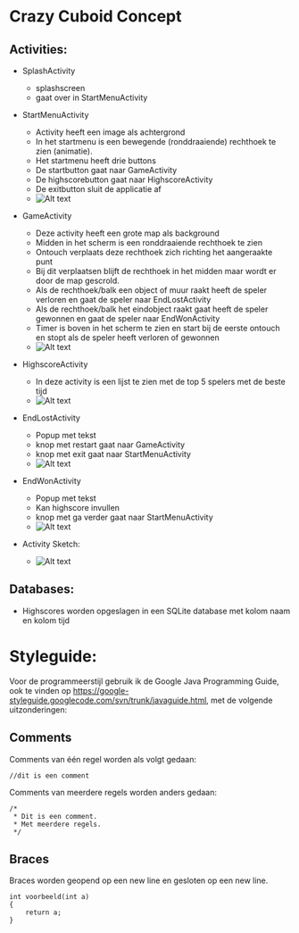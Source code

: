 Crazy Cuboid Concept
==========



Activities:
-------------
* SplashActivity
	* splashscreen
	* gaat over in StartMenuActivity
	
* StartMenuActivity 	
	* Activity heeft een image als achtergrond
	* In het startmenu is een bewegende (ronddraaiende) rechthoek te zien (animatie).
	* Het startmenu heeft drie buttons
	* De startbutton gaat naar GameActivity
	* De highscorebutton gaat naar HighscoreActivity
	* De exitbutton sluit de applicatie af
	* ![Alt text](startmenu_sketch.jpg)
	
* GameActivity
	* Deze activity heeft een grote map als background
	* Midden in het scherm is een ronddraaiende rechthoek te zien
	* Ontouch verplaats deze rechthoek zich richting het aangeraakte punt
	* Bij dit verplaatsen blijft de rechthoek in het midden maar wordt er door de map gescrold.
	* Als de rechthoek/balk een object of muur raakt heeft de speler verloren en gaat de speler naar EndLostActivity
	* Als de rechthoek/balk het eindobject raakt gaat heeft de speler gewonnen en gaat de speler naar EndWonActivity
	* Timer is boven in het scherm te zien en start bij de eerste ontouch en stopt als de speler heeft verloren of gewonnen
	* ![Alt text](game_sketch.jpg)
	
* HighscoreActivity
	* In deze activity is een lijst te zien met de top 5 spelers met de beste tijd
	* ![Alt text](highscores_sketch.jpg)

* EndLostActivity 
	* Popup met tekst
	* knop met restart gaat naar GameActivity
	* knop met exit gaat naar StartMenuActivity
	* ![Alt text](endlost_sketch.jpg)
* EndWonActivity 
	* Popup met tekst
	* Kan highscore invullen
	* knop met ga verder gaat naar StartMenuActivity
	* ![Alt text](endwon_sketch.jpg)

* Activity Sketch:
	* ![Alt text](sketch.png)

Databases:
-------------
*	Highscores worden opgeslagen in een SQLite database met kolom naam en kolom tijd


Styleguide:
==========

Voor de programmeerstijl gebruik ik de Google Java Programming Guide, ook te vinden op https://google-styleguide.googlecode.com/svn/trunk/javaguide.html, met de volgende uitzonderingen:

Comments
-------------
Comments van één regel worden als volgt gedaan:
```
//dit is een comment
```
Comments van meerdere regels worden anders gedaan:
```
/*
 * Dit is een comment.
 * Met meerdere regels.
 */
```
Braces
-------------
Braces worden geopend op een new line en gesloten op een new line.
```
int voorbeeld(int a)
{
    return a;
}
```
